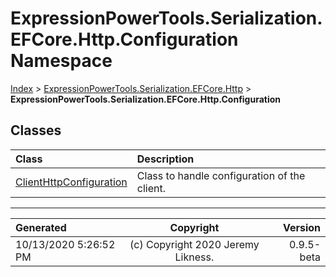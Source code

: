 ﻿# ExpressionPowerTools.Serialization.EFCore.Http.Configuration Namespace

[Index](../index.md) > [ExpressionPowerTools.Serialization.EFCore.Http](ExpressionPowerTools.Serialization.EFCore.Http.a.md) > **ExpressionPowerTools.Serialization.EFCore.Http.Configuration**

## Classes

| Class | Description |
| :-- | :-- |
| [ClientHttpConfiguration](ExpressionPowerTools.Serialization.EFCore.Http.Configuration.ClientHttpConfiguration.cs.md) | Class to handle configuration of the client. |


---

| Generated | Copyright | Version |
| :-- | :-: | --: |
| 10/13/2020 5:26:52 PM | (c) Copyright 2020 Jeremy Likness. | 0.9.5-beta |
